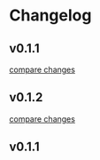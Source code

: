 # Changelog


## v0.1.1

[compare changes](https://github.com/moldypenguins/nuxt-gsuite/compare/v0.1.2...v0.1.1)

## v0.1.2

[compare changes](https://github.com/moldypenguins/nuxt-gsuite/compare/v0.1.1...v0.1.2)

## v0.1.1

